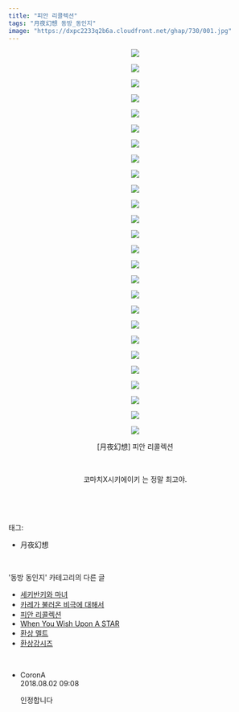 ```yaml
---
title: "피안 리콜렉션"
tags: "月夜幻想 동방_동인지"
image: "https://dxpc2233q2b6a.cloudfront.net/ghap/730/001.jpg"
---
```

<div class="article">
<p style="text-align: center; clear: none; float: none;"><img src="{{ site.imgserver3 }}/ghap/730/001.jpg"/></p>
<p style="text-align: center; clear: none; float: none;"><img src="{{ site.imgserver3 }}/ghap/730/002.png"/></p>
<p style="text-align: center; clear: none; float: none;"><img src="{{ site.imgserver3 }}/ghap/730/003.jpg"/></p>
<p style="text-align: center; clear: none; float: none;"><img src="{{ site.imgserver3 }}/ghap/730/004.jpg"/></p>
<p style="text-align: center; clear: none; float: none;"><img src="{{ site.imgserver3 }}/ghap/730/005.jpg"/></p>
<p style="text-align: center; clear: none; float: none;"><img src="{{ site.imgserver3 }}/ghap/730/006.jpg"/></p>
<p style="text-align: center; clear: none; float: none;"><img src="{{ site.imgserver3 }}/ghap/730/007.jpg"/></p>
<p style="text-align: center; clear: none; float: none;"><img src="{{ site.imgserver3 }}/ghap/730/008.jpg"/></p>
<p style="text-align: center; clear: none; float: none;"><img src="{{ site.imgserver3 }}/ghap/730/009.jpg"/></p>
<p style="text-align: center; clear: none; float: none;"><img src="{{ site.imgserver3 }}/ghap/730/010.jpg"/></p>
<p style="text-align: center; clear: none; float: none;"><img src="{{ site.imgserver3 }}/ghap/730/011.jpg"/></p>
<p style="text-align: center; clear: none; float: none;"><img src="{{ site.imgserver3 }}/ghap/730/012.jpg"/></p>
<p style="text-align: center; clear: none; float: none;"><img src="{{ site.imgserver3 }}/ghap/730/013.jpg"/></p>
<p style="text-align: center; clear: none; float: none;"><img src="{{ site.imgserver3 }}/ghap/730/014.jpg"/></p>
<p style="text-align: center; clear: none; float: none;"><img src="{{ site.imgserver3 }}/ghap/730/015.jpg"/></p>
<p style="text-align: center; clear: none; float: none;"><img src="{{ site.imgserver3 }}/ghap/730/016.jpg"/></p>
<p style="text-align: center; clear: none; float: none;"><img src="{{ site.imgserver3 }}/ghap/730/017.jpg"/></p>
<p style="text-align: center; clear: none; float: none;"><img src="{{ site.imgserver3 }}/ghap/730/018.jpg"/></p>
<p style="text-align: center; clear: none; float: none;"><img src="{{ site.imgserver3 }}/ghap/730/019.jpg"/></p>
<p style="text-align: center; clear: none; float: none;"><img src="{{ site.imgserver3 }}/ghap/730/020.jpg"/></p>
<p style="text-align: center; clear: none; float: none;"><img src="{{ site.imgserver3 }}/ghap/730/021.jpg"/></p>
<p style="text-align: center; clear: none; float: none;"><img src="{{ site.imgserver3 }}/ghap/730/022.jpg"/></p>
<p style="text-align: center; clear: none; float: none;"><img src="{{ site.imgserver3 }}/ghap/730/023.jpg"/></p>
<p style="text-align: center; clear: none; float: none;"><img src="{{ site.imgserver3 }}/ghap/730/024.jpg"/></p>
<p style="text-align: center; clear: none; float: none;"><img src="{{ site.imgserver3 }}/ghap/730/025.jpg"/></p>
<p style="text-align: center; clear: none; float: none;"><img src="{{ site.imgserver3 }}/ghap/730/026.jpg"/></p>
<p style="text-align: center; clear: none; float: none;">[月夜幻想] 피안 리콜렉션</p>
<p style="text-align: center; clear: none; float: none;"><br/></p>
<p style="text-align: center; clear: none; float: none;">코마치X시키에이키 는 정말 최고야.</p>
<p><br/></p>
</div><br/>
<div class="tagTrail">
<p>태그: </p>
<ul>
<li>月夜幻想</li>
</ul>
</div><br/>
<div class="another">
<p>'동방 동인지' 카테고리의 다른 글</p>
<ul>
<li><a href="/ghap_732">세키반키와 마녀</a></li>
<li><a href="/ghap_731">카레가 불러온 비극에 대해서</a></li>
<li><a href="/ghap_730">피안 리콜렉션</a></li>
<li><a href="/ghap_729">When You Wish Upon A STAR</a></li>
<li><a href="/ghap_728">환상 멜트</a></li>
<li><a href="/ghap_727">환상강시즈</a></li>
</ul>
</div><br/>
<div class="cb_module cb_fluid">
<div class="cb_wrt cb_profile">
<div class="comment">
<ul>
<li class="cb_thumb_off" id="comment15299012">
<div class="cb_comment_area">
<div class="cb_info_area">
<div class="cb_section">
<span class="cb_nick_name">CoronA</span>
</div>
<div class="cb_section">
<span class="cb_date">2018.08.02 09:08 </span>
</div>
</div>
<div class="cb_dsc_comment">
<p class="cb_dsc">
											인정합니다
										</p>
</div>
</div></li>
</ul>
</div>
</div><!-- commentList close -->
</div><br/>
